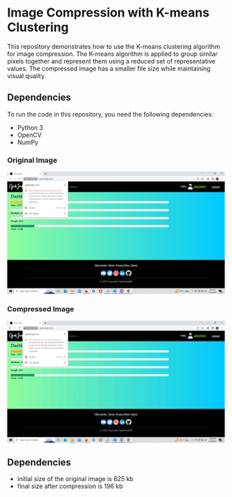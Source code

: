 
# Image Compression with K-means Clustering

This repository demonstrates how to use the K-means clustering algorithm for image compression. The K-means algorithm is applied to group similar pixels together and represent them using a reduced set of representative values. The compressed image has a smaller file size while maintaining visual quality.

## Dependencies

To run the code in this repository, you need the following dependencies:
- Python 3
- OpenCV
- NumPy

### Original Image
![Alt Text](original.png)

### Compressed Image
![Alt Text](compressed.png)

## Dependencies
 - initial size of the original image is 625 kb
 - final size after compression is 196 kb
